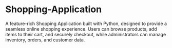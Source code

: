 # Shopping-Application
A feature-rich Shopping Application built with Python, designed to provide a seamless online shopping experience. Users can browse products, add items to their cart, and securely checkout, while administrators can manage inventory, orders, and customer data.
